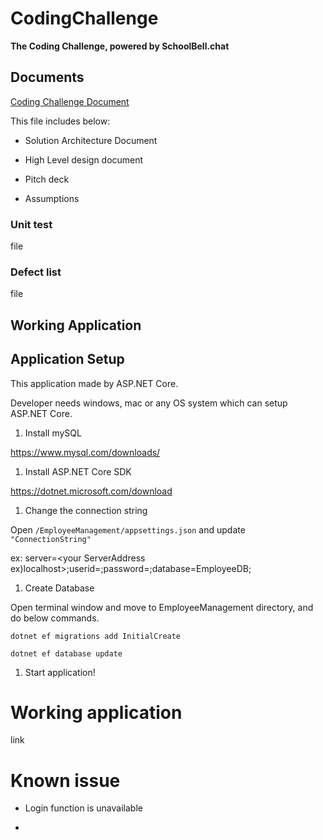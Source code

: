 # CodingChallenge

**The Coding Challenge, powered by SchoolBell.chat**

## Documents

[Coding Challenge Document](/2019AraCodingChallenge.pptx)

This file includes below:

+ Solution Architecture Document

+ High Level design document

+ Pitch deck

+ Assumptions


### Unit test

file

###  Defect list

file

## Working Application

## Application Setup

This application made by ASP.NET Core.

Developer needs windows, mac or any OS system which can setup ASP.NET Core.

1. Install mySQL

https://www.mysql.com/downloads/

1. Install ASP.NET Core SDK

https://dotnet.microsoft.com/download

1. Change the connection string

Open `/EmployeeManagement/appsettings.json` and update `"ConnectionString"`

ex:
server=<your ServerAddress ex)localhost>;userid=<your mySQL user name>;password=<password>;database=EmployeeDB;

1. Create Database

Open terminal window and move to EmployeeManagement directory, and do below commands.

`dotnet ef migrations add InitialCreate`

`dotnet ef database update`

1. Start application!

# Working application

link


# Known issue

- Login function is unavailable

- 

